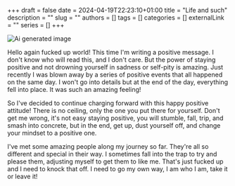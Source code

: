 +++ 
draft = false
date = 2024-04-19T22:23:10+01:00
title = "Life and such"
description = ""
slug = ""
authors = []
tags = []
categories = []
externalLink = ""
series = []
+++

![Ai generated image](../../images/skullrose.png) 

Hello again fucked up world! This time I'm writing a positive message. I don't know who will read this, and I don't care. But the power of staying positive and not drowning yourself in sadness or self-pity is amazing. Just recently I was blown away by a series of positive events that all happened on the same day. I won't go into details but at the end of the day, everything fell into place. It was such an amazing feeling!

So I've decided to continue charging forward with this happy positive attitude! There is no ceiling, only the one you put there for yourself. Don't get me wrong, it's not easy staying positive, you will stumble, fall, trip, and smash into concrete, but in the end, get up, dust yourself off, and change your mindset to a positive one.

I've met some amazing people along my journey so far. They're all so different and special in their way. I sometimes fall into the trap to try and please them, adjusting myself to get them to like me. That's just fucked up and I need to knock that off. I need to go my own way, I am who I am, take it or leave it!

